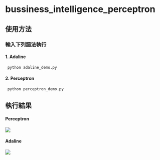 # bussiness_intelligence_perceptron
## 使用方法
### 輸入下列語法執行
#### 1. Adaline
```` python adaline_demo.py````



#### 2. Perceptron
```` python perceptron_demo.py````

## 執行結果 
#### Perceptron
![](https://i.imgur.com/mI1OvYD.png)

#### Adaline
![](https://i.imgur.com/c9OaJfk.png)
